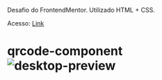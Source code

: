 Desafio do FrontendMentor. Utilizado HTML + CSS.

Acesso: <a href="https://matheeusgomes.github.io/qrcode-component/">Link</a>

# qrcode-component![desktop-preview](https://user-images.githubusercontent.com/10269675/168894481-e2b35cd9-826c-463f-b9b0-fc82cc7cf47c.jpg)
